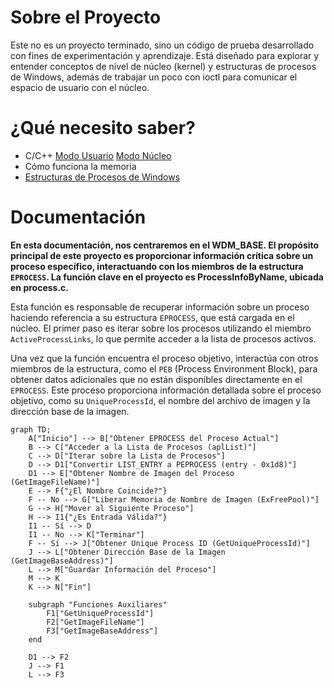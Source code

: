 # Sobre el Proyecto

Este no es un proyecto terminado, sino un código de prueba desarrollado con fines de experimentación y aprendizaje. Está diseñado para explorar y entender conceptos de nivel de núcleo (kernel) y estructuras de procesos de Windows, además de trabajar un poco con ioctl para comunicar el espacio de usuario con el núcleo.

# ¿Qué necesito saber?

- C/C++ [Modo Usuario](https://learn.microsoft.com/en-us/cpp/?view=msvc-170) [Modo Núcleo](https://learn.microsoft.com/en-us/windows-hardware/drivers/)
- Cómo funciona la memoria
- [Estructuras de Procesos de Windows](https://www.vergiliusproject.com/)

# Documentación

**En esta documentación, nos centraremos en el **WDM_BASE**. El propósito principal de este proyecto es proporcionar información crítica sobre un proceso específico, interactuando con los miembros de la estructura `EPROCESS`. La función clave en el proyecto es **ProcessInfoByName**, ubicada en **process.c**.**

Esta función es responsable de recuperar información sobre un proceso haciendo referencia a su estructura `EPROCESS`, que está cargada en el núcleo. El primer paso es iterar sobre los procesos utilizando el miembro `ActiveProcessLinks`, lo que permite acceder a la lista de procesos activos.

Una vez que la función encuentra el proceso objetivo, interactúa con otros miembros de la estructura, como el `PEB` (Process Environment Block), para obtener datos adicionales que no están disponibles directamente en el `EPROCESS`. Este proceso proporciona información detallada sobre el proceso objetivo, como su `UniqueProcessId`, el nombre del archivo de imagen y la dirección base de la imagen.

```mermaid
graph TD;
    A["Inicio"] --> B["Obtener EPROCESS del Proceso Actual"]
    B --> C["Acceder a la Lista de Procesos (aplList)"]
    C --> D["Iterar sobre la Lista de Procesos"]
    D --> D1["Convertir LIST_ENTRY a PEPROCESS (entry - 0x1d8)"]
    D1 --> E["Obtener Nombre de Imagen del Proceso (GetImageFileName)"]
    E --> F{"¿El Nombre Coincide?"}
    F -- No --> G["Liberar Memoria de Nombre de Imagen (ExFreePool)"]
    G --> H["Mover al Siguiente Proceso"]
    H --> I1{"¿Es Entrada Válida?"}
    I1 -- Sí --> D
    I1 -- No --> K["Terminar"]
    F -- Sí --> J["Obtener Unique Process ID (GetUniqueProcessId)"]
    J --> L["Obtener Dirección Base de la Imagen (GetImageBaseAddress)"]
    L --> M["Guardar Información del Proceso"]
    M --> K
    K --> N["Fin"]

    subgraph "Funciones Auxiliares"
        F1["GetUniqueProcessId"]
        F2["GetImageFileName"]
        F3["GetImageBaseAddress"]
    end

    D1 --> F2
    J --> F1
    L --> F3
